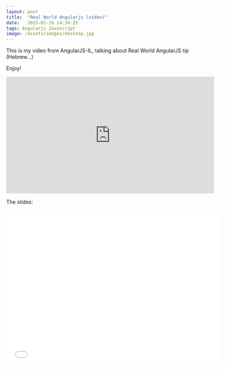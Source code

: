 ```yaml
---
layout: post
title:  "Real World Angularjs (video)"
date:   2015-01-16 14:34:25
tags: Angularjs Javascript
image: /assets/images/desktop.jpg
---
```


This is my video from AngularJS-IL, talking about Real World AngularJS tip (Hebrew...)

Enjoy!

<iframe width="560" height="315" src="https://www.youtube.com/embed/3Wnjx0nKlqE" frameborder="0" allowfullscreen></iframe>

<p></p>

The slides:
<iframe src="//slides.com/yanivefraim-1/real-world-angularjs/embed" width="576" height="420" scrolling="no" frameborder="0" webkitallowfullscreen mozallowfullscreen allowfullscreen></iframe>

[jekyll]:      http://jekyllrb.com
[jekyll-gh]:   https://github.com/jekyll/jekyll
[jekyll-help]: https://github.com/jekyll/jekyll-help
